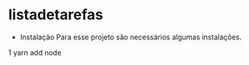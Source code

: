# listadetarefas

- Instalação
Para esse projeto são necessários algumas instalações.

1 yarn add node 
